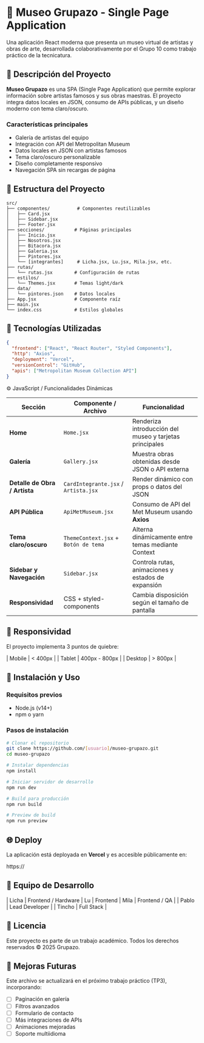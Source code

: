 # 🎨 Museo Grupazo - Single Page Application

Una aplicación React moderna que presenta un museo virtual de artistas y obras de arte, desarrollada colaborativamente por el Grupo 10 como trabajo práctico de la tecnicatura.

## 🎯 Descripción del Proyecto

**Museo Grupazo** es una SPA (Single Page Application) que permite explorar información sobre artistas famosos y sus obras maestras. El proyecto integra datos locales en JSON, consumo de APIs públicas, y un diseño moderno con tema claro/oscuro.

### Características principales

- Galería de artistas del equipo
- Integración con API del Metropolitan Museum
- Datos locales en JSON con artistas famosos
- Tema claro/oscuro personalizable
- Diseño completamente responsivo
- Navegación SPA sin recargas de página

## 📁 Estructura del Proyecto

```
src/
├── componentes/          # Componentes reutilizables
│   ├── Card.jsx
│   ├── Sidebar.jsx
│   ├── Footer.jsx
├── secciones/           # Páginas principales
│   ├── Inicio.jsx
│   ├── Nosotros.jsx
│   ├── Bitacora.jsx
│   ├── Galeria.jsx
│   ├── Pintores.jsx
│   └── [integrantes]     # Licha.jsx, Lu.jsx, Mila.jsx, etc.
├── rutas/
│   └── rutas.jsx        # Configuración de rutas
├── estilos/
│   └── Themes.jsx       # Temas light/dark
├── data/
│   └── pintores.json    # Datos locales
├── App.jsx              # Componente raíz
├── main.jsx
└── index.css            # Estilos globales
```

## 🚀 Tecnologías Utilizadas

```json
{
  "frontend": ["React", "React Router", "Styled Components"],
  "http": "Axios",
  "deployment": "Vercel",
  "versionControl": "GitHub",
  "apis": ["Metropolitan Museum Collection API"]
}
```

⚙️ JavaScript / Funcionalidades Dinámicas

| Sección                       | Componente / Archivo                 | Funcionalidad                                           |
| ----------------------------- | ------------------------------------ | ------------------------------------------------------- |
| **Home**                      | `Home.jsx`                           | Renderiza introducción del museo y tarjetas principales |
| **Galería**                   | `Gallery.jsx`                        | Muestra obras obtenidas desde JSON o API externa        |
| **Detalle de Obra / Artista** | `CardIntegrante.jsx` / `Artista.jsx` | Render dinámico con props o datos del JSON              |
| **API Pública**               | `ApiMetMuseum.jsx`                   | Consumo de API del Met Museum usando **Axios**          |
| **Tema claro/oscuro**         | `ThemeContext.jsx` + `Botón de tema` | Alterna dinámicamente entre temas mediante Context      |
| **Sidebar y Navegación**      | `Sidebar.jsx`                        | Controla rutas, animaciones y estados de expansión      |
| **Responsividad**             | CSS + styled-components              | Cambia disposición según el tamaño de pantalla          |

## 📱 Responsividad

El proyecto implementa 3 puntos de quiebre:

| Mobile | < 400px |
| Tablet | 400px - 800px |
| Desktop | > 800px |

## 🔧 Instalación y Uso

### Requisitos previos

- Node.js (v14+)
- npm o yarn

### Pasos de instalación

```bash
# Clonar el repositorio
git clone https://github.com/[usuario]/museo-grupazo.git
cd museo-grupazo

# Instalar dependencias
npm install

# Iniciar servidor de desarrollo
npm run dev

# Build para producción
npm run build

# Preview de build
npm run preview
```

## 🌐 Deploy

La aplicación está deployada en **Vercel** y es accesible públicamente en:

https://

## 🤝 Equipo de Desarrollo

| Licha | Frontend / Hardware
| Lu | Frontend
| Mila | Frontend / QA |
| Pablo | Lead Developer |
| Tincho | Full Stack |

## 📝 Licencia

Este proyecto es parte de un trabajo académico. Todos los derechos reservados © 2025 Grupazo.

## 🚀 Mejoras Futuras

Este archivo se actualizará en el próximo trabajo práctico (TP3), incorporando:

- [ ] Paginación en galería
- [ ] Filtros avanzados
- [ ] Formulario de contacto
- [ ] Más integraciones de APIs
- [ ] Animaciones mejoradas
- [ ] Soporte multiidioma
